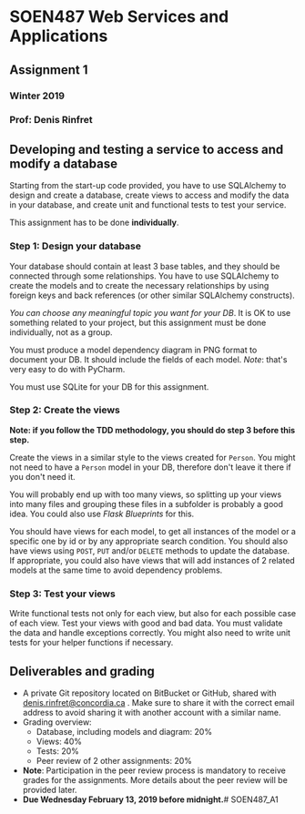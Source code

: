 # SOEN487 Web Services and Applications
## Assignment 1
### Winter 2019
### Prof: Denis Rinfret

## Developing and testing a service to access and modify a database

Starting from the start-up code provided, you have to use SQLAlchemy
to design and create a database, create views to access and modify
the data in your database, and create unit and functional tests to
test your service.

This assignment has to be done __individually__.

### Step 1: Design your database

Your database should contain at least 3 base tables, and they should be
connected through some relationships. You have to use SQLAlchemy to
create the models and to create the necessary relationships by using
foreign keys and back references (or other similar SQLAlchemy constructs).

_You can choose any meaningful topic you want for your DB_.
It is OK to use something related to your project, but this assignment
must be done individually, not as a group.

You must produce a model dependency diagram in PNG format to document
your DB. It should include the fields of each model.
_Note_: that's very easy to do with PyCharm.

You must use SQLite for your DB for this assignment.

### Step 2: Create the views

__Note: if you follow the TDD methodology, you should do step 3 before
this step.__

Create the views in a similar style to the views created for `Person`.
You might not need to have a `Person` model in your DB, therefore
don't leave it there if you don't need it.

You will probably end up with too many views, so splitting up your
views into many files and grouping these files in a subfolder is
probably a good idea. You could also use _Flask Blueprints_ for this.

You should have views for each model, to get all instances of the model
or a specific one by id or by any appropriate search condition. You
should also have views using `POST`, `PUT` and/or `DELETE` methods to update
the database. If appropriate, you could also have views that will add
instances of 2 related models at the same time to avoid dependency
problems.

### Step 3: Test your views

Write functional tests not only for each view, but also for each possible
case of each view. Test your views with good and bad data. You must
validate the data and handle exceptions correctly. You might also need
to write unit tests for your helper functions if necessary.

## Deliverables and grading

- A private Git repository located on BitBucket or GitHub, shared with
denis.rinfret@concordia.ca . Make sure to share it with the correct
email address to avoid sharing it with another account with a similar
name.
- Grading overview:
    - Database, including models and diagram: 20%
    - Views: 40%
    - Tests: 20%
    - Peer review of 2 other assignments: 20%
- __Note__: Participation in the peer review process is mandatory to
receive grades for the assignments. More details about the peer review
will be provided later.
- __Due Wednesday February 13, 2019 before midnight.__# SOEN487_A1
